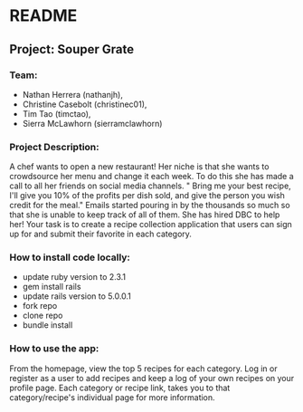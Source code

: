 # README 

## Project: Souper Grate


### Team: 
  * Nathan Herrera (nathanjh),
  * Christine Casebolt (christinec01),
  * Tim Tao (timctao),
  * Sierra McLawhorn (sierramclawhorn)


### Project Description: 
  A chef wants to open a new restaurant! Her niche is that she wants to crowdsource her menu and change it each week. To do this she has made a call to all her friends on social media channels. " Bring me your best recipe, I'll give you 10% of the profits per dish sold, and give the person you wish credit for the meal." Emails started pouring in by the thousands so much so that she is unable to keep track of all of them. She has hired DBC to help her! Your task is to create a recipe collection application that users can sign up for and submit their favorite in each category.


### How to install code locally:
  * update ruby version to 2.3.1
  * gem install rails
  * update rails version to 5.0.0.1
  * fork repo
  * clone repo
  * bundle install


### How to use the app:
  From the homepage, view the top 5 recipes for each category. Log in or register as a user to add recipes and keep a log of your own recipes on your profile page. Each category or recipe link, takes you to that category/recipe's individual page for more information. 
